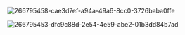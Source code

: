 ![266795458-cae3d7ef-a94a-49a6-8cc0-3726baba0ffe](https://github.com/walravn5/5-semestr/assets/113089466/b3128e4c-cc29-4761-a647-c9f8c733e1ac)

![266795453-dfc9c88d-2e54-4e59-abe2-01b3dd84b7ad](https://github.com/walravn5/5-semestr/assets/113089466/e590fbf7-9bcc-4138-91b5-2e4b0b00d11c)
